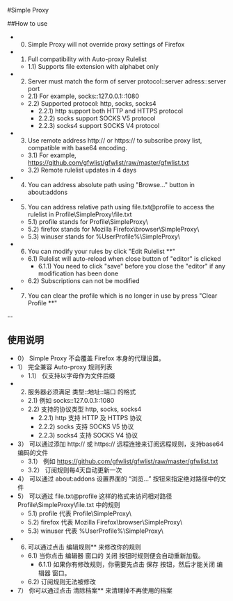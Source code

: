 #Simple Proxy


##How to use

- 0) Simple Proxy will not override proxy settings of Firefox 
- 1) Full compatibility with Auto-proxy Rulelist
  - 1.1) Supports file extension with alphabet only
- 2) Server must match the form of server protocol::server adress::server port
  - 2.1) For example, socks::127.0.0.1::1080
  - 2.2) Supported protocol: http, socks, socks4
    - 2.2.1) http support both HTTP and HTTPS protocol
    - 2.2.2) socks support SOCKS V5 protocol
    - 2.2.3) socks4 support SOCKS V4 protocol
- 3) Use remote address http:// or https:// to subscribe proxy list, compatible with base64 encoding.
  - 3.1) For example, https://github.com/gfwlist/gfwlist/raw/master/gfwlist.txt
  - 3.2) Remote rulelist updates in 4 days
- 4) You can address absolute path using "Browse..." button in about:addons
- 5) You can address relative path using file.txt@profile to access the rulelist in Profile\SimpleProxy\file.txt
  - 5.1) profile stands for Profile\SimpleProxy\
  - 5.2) firefox stands for Mozilla Firefox\browser\SimpleProxy\
  - 5.3) winuser stands for %UserProfile%\SimpleProxy\
- 6) You can modify your rules by click "Edit Rulelist **"
  - 6.1) Rulelist will auto-reload when close button of "editor" is clicked
    - 6.1.1) You need to click "save" before you close the "editor" if any modification has been done
  - 6.2) Subscriptions can not be modified
- 7) You can clear the profile which is no longer in use by press "Clear Profile **"

--

## 使用说明

- 0） Simple Proxy 不会覆盖 Firefox 本身的代理设置。
- 1） 完全兼容 Auto-proxy 规则列表
  - 1.1） 仅支持以字母作为文件后缀
- 2) 服务器必须满足 类型::地址::端口 的格式
  - 2.1) 例如 socks::127.0.0.1::1080
  - 2.2) 支持的协议类型 http, socks, socks4
    - 2.2.1) http 支持 HTTP 及 HTTPS 协议
    - 2.2.2) socks 支持 SOCKS V5 协议
    - 2.2.3) socks4 支持 SOCKS V4 协议
- 3） 可以通过添加 http:// 或 https:// 远程连接来订阅远程规则，支持base64编码的文件
  - 3.1） 例如 https://github.com/gfwlist/gfwlist/raw/master/gfwlist.txt
  - 3.2） 订阅规则每4天自动更新一次
- 4） 可以通过 about:addons 设置界面的 “浏览...” 按钮来指定绝对路径中的文件
- 5） 可以通过 file.txt@profile 这样的格式来访问相对路径 Profile\SimpleProxy\file.txt 中的规则
  - 5.1) profile 代表 Profile\SimpleProxy\
  - 5.2) firefox 代表 Mozilla Firefox\browser\SimpleProxy\
  - 5.3) winuser 代表 %UserProfile%\SimpleProxy\
- 6) 可以通过点击 编辑规则** 来修改你的规则
  - 6.1) 当你点击 编辑器 窗口的 关闭 按钮时规则便会自动重新加载。
    - 6.1.1) 如果你有修改规则，你需要先点击 保存 按钮，然后才能关闭 编辑器 窗口。
  - 6.2) 订阅规则无法被修改
- 7） 你可以通过点击 清除档案** 来清理掉不再使用的档案
